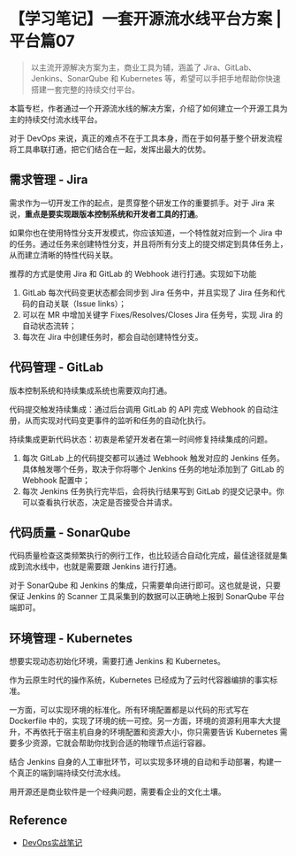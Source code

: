 # 【学习笔记】一套开源流水线平台方案 | 平台篇07

> 以主流开源解决方案为主，商业工具为辅，涵盖了 Jira、GitLab、Jenkins、SonarQube 和 Kubernetes 等，希望可以手把手地帮助你快速搭建一套完整的持续交付平台。

本篇专栏，作者通过一个开源流水线的解决方案，介绍了如何建立一个开源工具为主的持续交付流水线平台。

对于 DevOps 来说，真正的难点不在于工具本身，而在于如何基于整个研发流程将工具串联打通，把它们结合在一起，发挥出最大的优势。

## 需求管理 - Jira

需求作为一切开发工作的起点，是贯穿整个研发工作的重要抓手。对于 Jira 来说，**重点是要实现跟版本控制系统和开发者工具的打通**。

如果你也在使用特性分支开发模式，你应该知道，一个特性就对应到一个 Jira 中的任务。通过任务来创建特性分支，并且将所有分支上的提交绑定到具体任务上，从而建立清晰的特性代码关联。

推荐的方式是使用 Jira 和 GitLab 的 Webhook 进行打通。实现如下功能

1. GitLab 每次代码变更状态都会同步到 Jira 任务中，并且实现了 Jira 任务和代码的自动关联（Issue links）；
2. 可以在 MR 中增加关键字 Fixes/Resolves/Closes Jira 任务号，实现 Jira 的自动状态流转；
3. 每次在 Jira 中创建任务时，都会自动创建特性分支。

## 代码管理 - GitLab

版本控制系统和持续集成系统也需要双向打通。

代码提交触发持续集成：通过后台调用 GitLab 的 API 完成 Webhook 的自动注册，从而实现对代码变更事件的监听和任务的自动化执行。

持续集成更新代码状态：初衷是希望开发者在第一时间修复持续集成的问题。

1. 每次 GitLab 上的代码提交都可以通过 Webhook 触发对应的 Jenkins 任务。具体触发哪个任务，取决于你将哪个 Jenkins 任务的地址添加到了 GitLab 的 Webhook 配置中；
2. 每次 Jenkins 任务执行完毕后，会将执行结果写到 GitLab 的提交记录中。你可以查看执行状态，决定是否接受合并请求。

## 代码质量 - SonarQube

代码质量检查这类频繁执行的例行工作，也比较适合自动化完成，最佳途径就是集成到流水线中，也就是需要跟 Jenkins 进行打通。

对于 SonarQube 和 Jenkins 的集成，只需要单向进行即可。这也就是说，只要保证 Jenkins 的 Scanner 工具采集到的数据可以正确地上报到 SonarQube 平台端即可。

## 环境管理 - Kubernetes

想要实现动态初始化环境，需要打通 Jenkins 和 Kubernetes。

作为云原生时代的操作系统，Kubernetes 已经成为了云时代容器编排的事实标准。

一方面，可以实现环境的标准化。所有环境配置都是以代码的形式写在 Dockerfile 中的，实现了环境的统一可控。另一方面，环境的资源利用率大大提升，不再依托于宿主机自身的环境配置和资源大小，你只需要告诉 Kubernetes 需要多少资源，它就会帮助你找到合适的物理节点运行容器。

结合 Jenkins 自身的人工审批环节，可以实现多环境的自动和手动部署，构建一个真正的端到端持续交付流水线。

用开源还是商业软件是一个经典问题，需要看企业的文化土壤。

## Reference

- [DevOps实战笔记](https://time.geekbang.org/column/intro/235?code=GC0JpoFVv4WPkRF1zJR2ApOvhfke36rvSRJoaCEOd50%3D&utm_term=SPoster)